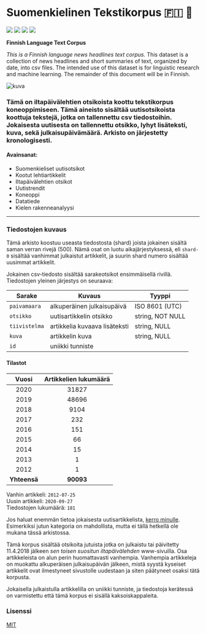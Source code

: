 # Suomenkielinen Tekstikorpus 🇫🇮 📰

<img src='https://img.shields.io/github/commit-activity/m/nkrusch/fi-news-corpus?style=flat-square' /> <img src='https://img.shields.io/github/last-commit/nkrusch/fi-news-corpus?style=flat-square' /> <img src="https://img.shields.io/github/issues/nkrusch/fi-news-corpus?style=flat-square" /> <img src='https://img.shields.io/github/repo-size/nkrusch/fi-news-corpus?style=flat-square' />

**Finnish Language Text Corpus**

*This is a Finnish language news headlines text corpus.* This dataset is a collection of news headlines and short summaries of text, organized by date, into csv files. The intended use of this dataset is for linguistic research and machine learning. The remainder of this document will be in Finnish.

<img src='https://i.imgur.com/KlXF2d8.png' alt='kuva' />

### Tämä on iltapäivälehtien otsikoista koottu tekstikorpus koneoppimiseen. Tämä aineisto sisältää uutisotsikoista koottuja tekstejä, jotka on tallennettu csv tiedostoihin. Jokaisesta uutisesta on tallennettu otsikko, lyhyt lisäteksti, kuva, sekä julkaisupäivämäärä. Arkisto on järjestetty kronologisesti.

#### Avainsanat:

- Suomenkieliset uutisotsikot
- Kootut lehtiartikkelit
- Iltapäivälehtien otsikot
- Uutistrendit
- Koneoppi
- Datatiede
- Kielen rakenneanalyysi

--- 

### Tiedostojen kuvaus

Tämä arkisto koostuu useasta tiedostosta (shard) joista jokainen sisältä saman verran rivejä (500). Nämä osat on luotu aikajärjestyksessä, eli `shard-0` sisältää vanhimmat julkaistut artikkelit, ja suurin shard numero sisältää uusimmat artikkelit. 
 
Jokainen csv-tiedosto sisältää sarakeotsikot ensimmäisellä rivillä. Tiedostojen yleinen järjestys on seuraava:

| Sarake | Kuvaus | Tyyppi | 
| --- | --- | --- | 
|`paivamaara` | alkuperäinen julkaisupäivä | ISO 8601 (UTC) |
|`otsikko` | uutisartikkelin otsikko | string, NOT NULL |
|`tiivistelma` | artikkelia kuvaava lisäteksti | string, NULL |
|`kuva` | artikkelin kuva | string, NULL |
|`id` | uniikki tunniste |

#### Tilastot

| Vuosi | Artikkelien lukumäärä |
| :---: | :---: |
| 2020 | 31827 |
| 2019 | 48696 |
| 2018 | 9104 |
| 2017 | 232 |
| 2016 | 151 |
| 2015 | 66 |
| 2014 | 15 |
| 2013 | 1 |
| 2012 | 1 |
| **Yhteensä** | **90093** |

Vanhin artikkeli: `2012-07-25` <br/>
Uusin artikkeli: `2020-09-27` <br/>
Tiedostojen lukumäärä: `181`

Jos haluat enemmän tietoa jokaisesta uutisartikkelista, [kerro minulle](https://github.com/nkrusch/fi-news-corpus/issues). Esimerkiksi jutun kategoria on mahdollista, mutta ei tällä hetkellä ole mukana tässä arkistossa.

Tämä korpus sisältää otsikoita jutuista jotka on julkaistu tai päivitetty 11.4.2018 jälkeen *sen toisen suositun iltapäivälehden* www-sivuilla. Osa artikkeleista on alun perin huomattavasti vanhempia. Vanhempia artikkeleja on muokattu alkuperäisen julkaisupäivän jälkeen, mistä syystä kyseiset artikkelit ovat ilmestyneet sivustolle uudestaan ja siten päätyneet osaksi tätä korpusta. 

Jokaisella julkaistulla artikkelilla on uniikki tunniste, ja tiedostoja kerätessä on varmistettu että tämä korpus ei sisällä kaksoiskappaleita.

### Lisenssi

[MIT](/LICENSE)
